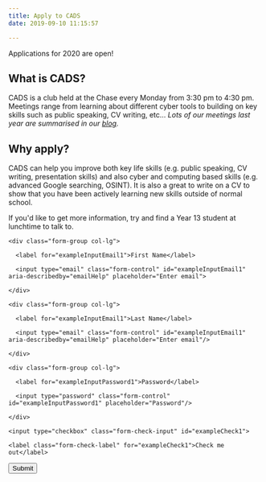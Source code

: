 ```yaml
---
title: Apply to CADS
date: 2019-09-10 11:15:57

---
```

<div class="alert alert-success" role="success">Applications for 2020 are open!</div>

## What is CADS?

CADS is a club held at the Chase every Monday from 3:30 pm to 4:30 pm. Meetings range from learning about different cyber tools to building on key skills such as public speaking, CV writing, etc... _Lots of our meetings last year are summarised in our_ [_blog_](/archives)_._

## Why apply?

CADS can help you improve both key life skills (e.g. public speaking, CV writing, presentation skills) and also cyber and computing based skills (e.g. advanced Google searching, OSINT). It is also a great to write on a CV to show that you have been actively learning new skills outside of normal school.

If you'd like to get more information, try and find a Year 13 student at lunchtime to talk to.

<div class="container">

<form>

  <div class="row">

    <div class="form-group col-lg">

      <label for="exampleInputEmail1">First Name</label>

      <input type="email" class="form-control" id="exampleInputEmail1" aria-describedby="emailHelp" placeholder="Enter email">

    </div>

    <div class="form-group col-lg">

      <label for="exampleInputEmail1">Last Name</label>

      <input type="email" class="form-control" id="exampleInputEmail1" aria-describedby="emailHelp" placeholder="Enter email"/>

    </div>

  </div>

    <div class="form-group col-lg">

      <label for="exampleInputPassword1">Password</label>

      <input type="password" class="form-control" id="exampleInputPassword1" placeholder="Password"/>

    </div>

  <div class="form-check">

    <input type="checkbox" class="form-check-input" id="exampleCheck1">

    <label class="form-check-label" for="exampleCheck1">Check me out</label>

  </div>

  <button type="submit" class="btn btn-primary">Submit</button>

</form>

</div>
